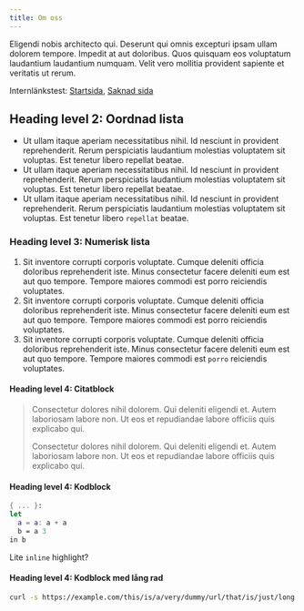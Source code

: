 ```yaml
---
title: Om oss
---
```

Eligendi nobis architecto qui. Deserunt qui omnis excepturi ipsam
ullam dolorem tempore. Impedit at aut doloribus. Quos quisquam eos
voluptatum laudantium laudantium numquam. Velit vero mollitia
provident sapiente et veritatis ut rerum.

Internlänkstest: [Startsida](/), [Saknad sida](/foobar)

## Heading level 2: Oordnad lista
- Ut ullam itaque aperiam necessitatibus nihil. Id nesciunt in
  provident reprehenderit. Rerum perspiciatis laudantium molestias
  voluptatem sit voluptas. Est tenetur libero repellat beatae.
- Ut ullam itaque aperiam necessitatibus nihil. Id nesciunt in
  provident reprehenderit. Rerum perspiciatis laudantium molestias
  voluptatem sit voluptas. Est tenetur libero repellat beatae.
- Ut ullam itaque aperiam necessitatibus nihil. Id nesciunt in
  provident reprehenderit. Rerum perspiciatis laudantium molestias
  voluptatem sit voluptas. Est tenetur libero `repellat` beatae.

### Heading level 3: Numerisk lista
1. Sit inventore corrupti corporis voluptate. Cumque deleniti officia
   doloribus reprehenderit iste. Minus consectetur facere deleniti eum
   est aut quo tempore. Tempore maiores commodi est porro reiciendis
   voluptates.
2. Sit inventore corrupti corporis voluptate. Cumque deleniti officia
   doloribus reprehenderit iste. Minus consectetur facere deleniti eum
   est aut quo tempore. Tempore maiores commodi est porro reiciendis
   voluptates.
3. Sit inventore corrupti corporis voluptate. Cumque deleniti officia
   doloribus reprehenderit iste. Minus consectetur facere deleniti eum
   est aut quo tempore. Tempore maiores commodi est `porro` reiciendis
   voluptates.

#### Heading level 4: Citatblock
> Consectetur dolores nihil dolorem. Qui deleniti eligendi et. Autem
> laboriosam labore non. Ut eos et repudiandae labore officiis quis
> explicabo qui.
>
> Consectetur dolores nihil dolorem. Qui deleniti eligendi et. Autem
> laboriosam labore non. Ut eos et repudiandae labore officiis quis
> explicabo qui.

#### Heading level 4: Kodblock
```nix
{ ... }:
let
  a = a: a + a
  b = a 3
in b
```

Lite `inline` highlight?

#### Heading level 4: Kodblock med lång rad

```sh
curl -s https://example.com/this/is/a/very/dummy/url/that/is/just/long
```
